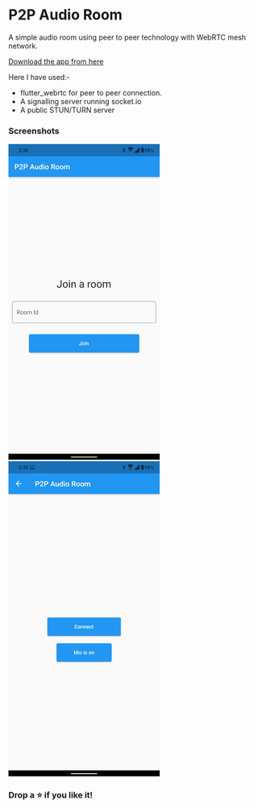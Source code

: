# P2P Audio Room

A simple audio room using peer to peer technology with WebRTC mesh network.

[Download the app from here](https://github.com/berakrishnendu36/p2p_audio_room/releases/download/v1.0/audiochat.apk)

Here I have used:-
 - flutter_webrtc for peer to peer connection.
 - A signalling server running socket.io
 - A public STUN/TURN server

### Screenshots

<img src="./screenshots/ss1.jpg" alt="img1" width="300"/>  <img src="./screenshots/ss2.jpg" alt="img1" width="300"/>

### Drop a ⭐ if you like it!